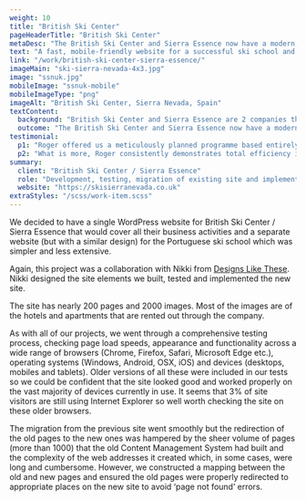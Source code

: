 ```yaml
---
weight: 10
title: "British Ski Center"
pageHeaderTitle: "British Ski Center"
metaDesc: "The British Ski Center and Sierra Essence now have a modern, fast, mobile-responsive website to help them grow their business."
text: "A fast, mobile-friendly website for a successful ski school and accommodation agency. Previously the client had 2 distinct websites - one for the ski side of the business, the other for the accommodation. We proposed combining them into an integrated, 'one stop shop' for skiers."
link: "/work/british-ski-center-sierra-essence/"
imageMain: "ski-sierra-nevada-4x3.jpg"
image: "ssnuk.jpg"
mobileImage: "ssnuk-mobile"
mobileImageType: "png"
imageAlt: "British Ski Center, Sierra Nevada, Spain"
textContent:
  background: "British Ski Center and Sierra Essence are 2 companies that have a director in common. The first focuses on ski and snowboard lessons in the Sierra Nevada, Spain, whereas the second deals with accommodation, lift passes, transfers and facilities bookings. They had separate, but very similar websites previously with most content duplicated across both sites. This was confusing. In addition, the <a href='https://skiserranevada.com' target='_blank'>Portuguese ski school</a> had an almost identical site. All the sites had served the companies well for several years but a more modern design was needed with a different site structure."
  outcome: "The British Ski Center and Sierra Essence now have a modern, fast, mobile-responsive website to help them grow their business. The feedback from management and staff has been excellent and we continue to work with them, making changes such as adding new properties as well as monitoring the site and updating software components."
testimonial:
  p1: "Roger offered us a meticulously planned programme based entirely on our needs and requirements having previously studied in depth the full nature of our business to grasp a true understanding for himself of what we strive do and achieve. Out of his understanding and continued liaising with us, he was not only able to structure a series of ideas but also many significant suggestions to wholly enhance the effectiveness of the final product. From his in-depth research into the many search engine related elements (keywords, meta tags etc.) to the choice of images, typeface, style and colour themes not to mention a full study into our target markets, he made what is effectively a complex project into something entirely stress free for us. The final result feels entirely like a true reflection on us and what we offer not to mention being <strong>many times more efficient and effective in captivating clients and generating new business.</strong>"
  p2: "What is more, Roger consistently demonstrates total efficiency in his work in response to our requirements, whether it's for simple tweaks or reviewing other potential projects/improvements. Basically put, Roger knows exactly what he is doing and our investment in his work has been more than fully justified for which <strong>I have no problems in recommending his services to anyone seriously looking to give their business a massive online boost!!</strong>"
summary:
  client: "British Ski Center / Sierra Essence"
  role: "Development, testing, migration of existing site and implementation."
  website: "https://skisierranevada.co.uk"
extraStyles: "/scss/work-item.scss"
---
```


We decided to have a single WordPress website for British Ski Center / Sierra Essence that would cover all their business activities and a separate website (but with a similar design) for the Portuguese ski school which was simpler and less extensive.

Again, this project was a collaboration with Nikki from [Designs Like These](https://designslikethese.co.uk). Nikki designed the site elements we built, tested and implemented the new site.

The site has nearly 200 pages and 2000 images. Most of the images are of the hotels and apartments that are rented out through the company.

As with all of our projects, we went through a comprehensive testing process, checking page load speeds, appearance and functionality across a wide range of browsers (Chrome, Firefox, Safari, Microsoft Edge etc.), operating systems (Windows, Android, OSX, iOS) and devices (desktops, mobiles and tablets). Older versions of all these were included in our tests so we could be confident that the site looked good and worked properly on the vast majority of devices currently in use. It seems that 3% of site visitors are still using Internet Explorer so well worth checking the site on these older browsers.

The migration from the previous site went smoothly but the redirection of the old pages to the new ones was hampered by the sheer volume of pages (more than 1000) that the old Content Management System had built and the complexity of the web addresses it created which, in some cases, were long and cumbersome. However, we constructed a mapping between the old and new pages and ensured the old pages were properly redirected to appropriate places on the new site to avoid ‘page not found’ errors.
